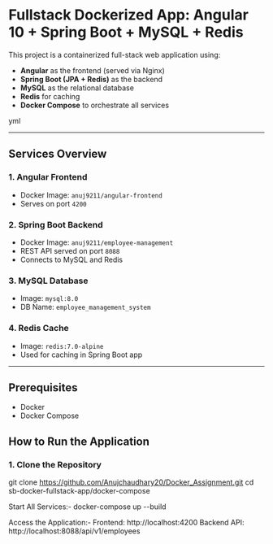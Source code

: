 # Fullstack Dockerized App: Angular 10 + Spring Boot + MySQL + Redis

This project is a containerized full-stack web application using:

- **Angular** as the frontend (served via Nginx)
- **Spring Boot (JPA + Redis)** as the backend
- **MySQL** as the relational database
- **Redis** for caching
- **Docker Compose** to orchestrate all services

yml

---
## Services Overview

### 1. **Angular Frontend**
- Docker Image: `anuj9211/angular-frontend`
- Serves on port `4200`

### 2. **Spring Boot Backend**
- Docker Image: `anuj9211/employee-management`
- REST API served on port `8088`
- Connects to MySQL and Redis

### 3. **MySQL Database**
- Image: `mysql:8.0`
- DB Name: `employee_management_system`

### 4. **Redis Cache**
- Image: `redis:7.0-alpine`
- Used for caching in Spring Boot app

---

## Prerequisites
- Docker
- Docker Compose
## How to Run the Application

### 1. Clone the Repository
git clone https://github.com/Anujchaudhary20/Docker_Assignment.git
cd sb-docker-fullstack-app/docker-compose

Start All Services:-
docker-compose up --build

Access the Application:-
Frontend: http://localhost:4200
Backend API: http://localhost:8088/api/v1/employees

